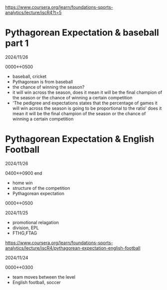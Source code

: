 https://www.coursera.org/learn/foundations-sports-analytics/lecture/iscR4?t=5

# Pythagorean Expectation & baseball part 1

2024/11/26

0000<->0500

- baseball, cricket
- Pythagorean is from baseball
- the chance of winning the season?
- it will win across the season, does it mean it will be the final champion of the season or the chance of winning a certain competition
- 'The pedigree and expectations states that the percentage of games it will win across the season is going to be proportional to the ratio' does it mean it will be the final champion of the season or the chance of winning a certain competition

# Pythagorean Expectation & English Football

2024/11/26

0400<->0900 end

- home win
- structure of the competition
- Pythagorean expectation

0000<->0500

2024/11/25

- promotional relagation
- division, EPL
- FTHG,FTAG

https://www.coursera.org/learn/foundations-sports-analytics/lecture/iscR4/pythagorean-expectation-english-football

2024/11/24

0000<->0300

- team moves between the level
- English football, soccer
